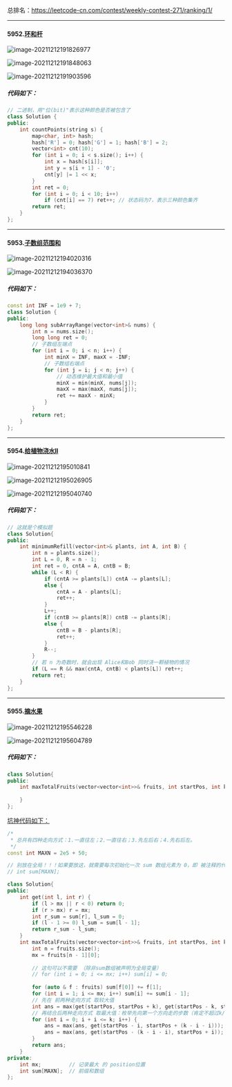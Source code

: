 总排名：https://leetcode-cn.com/contest/weekly-contest-271/ranking/1/

---

#### 5952.[环和杆](https://leetcode-cn.com/contest/weekly-contest-271/problems/rings-and-rods/)

![image-20211212191826977](https://gitee.com/xiaobaishanglu_plus/mapdepot2/raw/master/img/20211212210955.png)

![image-20211212191848063](https://gitee.com/xiaobaishanglu_plus/mapdepot2/raw/master/img/20211212210957.png)

![image-20211212191903596](https://gitee.com/xiaobaishanglu_plus/mapdepot2/raw/master/img/20211212210958.png)

##### 代码如下：

```c++
// 二进制，用"位(bit)"表示这种颜色是否被包含了
class Solution {
public:
    int countPoints(string s) {
        map<char, int> hash;
        hash['R'] = 0; hash['G'] = 1; hash['B'] = 2;
        vector<int> cnt(10);
        for (int i = 0; i < s.size(); i++) {
            int x = hash[s[i]];
            int y = s[i + 1] - '0';
            cnt[y] |= 1 << x;
        }
        int ret = 0;
        for (int i = 0; i < 10; i++) 
            if (cnt[i] == 7) ret++;	// 状态码为7，表示三种颜色集齐
        return ret;
    }
};
```

---

#### 5953.[子数组范围和](https://leetcode-cn.com/contest/weekly-contest-271/problems/sum-of-subarray-ranges/)

![image-20211212194020316](https://gitee.com/xiaobaishanglu_plus/mapdepot2/raw/master/img/20211212210959.png)

![image-20211212194036370](https://gitee.com/xiaobaishanglu_plus/mapdepot2/raw/master/img/20211212211000.png)

##### 代码如下：

```c++
const int INF = 1e9 + 7;
class Solution {
public:
    long long subArrayRange(vector<int>& nums) {
        int n = nums.size();
        long long ret = 0;
        // 子数组左端点
        for (int i = 0; i < n; i++) {
            int minX = INF, maxX = -INF;
            // 子数组右端点
            for (int j = i; j < n; j++) {
                // 动态维护最大值和最小值
                minX = min(minX, nums[j]);
                maxX = max(maxX, nums[j]);
                ret += maxX - minX;
            }
        }
        return ret;
    }
};
```

---

#### 5954.[给植物浇水II](https://leetcode-cn.com/contest/weekly-contest-271/problems/watering-plants-ii/)

![image-20211212195010841](https://gitee.com/xiaobaishanglu_plus/mapdepot2/raw/master/img/20211212211001.png)

![image-20211212195026905](https://gitee.com/xiaobaishanglu_plus/mapdepot2/raw/master/img/20211212211002.png)

![image-20211212195040740](https://gitee.com/xiaobaishanglu_plus/mapdepot2/raw/master/img/20211212211003.png)

##### 代码如下：

```c++
// 这就是个模拟题
class Solution{
public:
    int minimumRefill(vector<int>& plants, int A, int B) {
        int n = plants.size();
        int L = 0, R = n - 1;
        int ret = 0, cntA = A, cntB = B;
        while (L < R) {
            if (cntA >= plants[L]) cntA -= plants[L];
            else {
                cntA = A - plants[L];
                ret++;
            }
            L++;
            if (cntB >= plants[R]) cntB -= plants[R];
            else {
                cntB = B - plants[R];
                ret++;
            }
            R--;
        }
        // 若 n 为奇数时，就会出现 Alice和Bob 同时浇一颗植物的情况
        if (L == R && max(cntA, cntB) < plants[L]) ret++;
        return ret;
    }
};
```



---

#### 5955.[摘水果](https://leetcode-cn.com/contest/weekly-contest-271/problems/maximum-fruits-harvested-after-at-most-k-steps/)

![image-20211212195546228](https://gitee.com/xiaobaishanglu_plus/mapdepot2/raw/master/img/20211212211004.png)

![image-20211212195604789](https://gitee.com/xiaobaishanglu_plus/mapdepot2/raw/master/img/20211212211005.png)

##### 代码如下：

```c++
class Solution{
public:
    int maxTotalFruits(vector<vector<int>>& fruits, int startPos, int k) {
        
    }
};
```

[坑神代码如下：](https://www.bilibili.com/video/BV13U4y1K75x?p=5)

```c++
/*
 * 总共有四种走向方式：1.一直往左；2.一直往右；3.先左后右；4.先右后左。
 */
const int MAXN = 2e5 + 50;

// 别放在全局！！！如果要放这，就需要每次初始化一次 sum 数组元素为 0，即 被注释的代码
// int sum[MAXN];	

class Solution{
public:
    int get(int l, int r) {
        if (l > mx || r < 0) return 0;
        if (r > mx) r = mx;
        int r_sum = sum[r], l_sum = 0;
        if (l - 1 >= 0) l_sum = sum[l - 1];
        return r_sum - l_sum;
    }
    int maxTotalFruits(vector<vector<int>>& fruits, int startPos, int k) {
        int n = fruits.size();
        mx = fruits[n - 1][0];
        
        // 这句可以不需要 （除非sum数组被声明为全局变量）
        // for (int i = 0; i <= mx; i++) sum[i] = 0; 
        
        for (auto & f : fruits) sum[f[0]] += f[1];
        for (int i = 1; i <= mx; i++) sum[i] += sum[i - 1];
        // 先在 前两种走向方式 取较大值
        int ans = max(get(startPos, startPos + k), get(startPos - k, startPos));
        // 再结合后两种走向方式 取最大值：枚举先向第一个方向走的步数（肯定不超过k/2） 
        for (int i = 0; i + i <= k; i++) {
            ans = max(ans, get(startPos - i, startPos + (k - i - i))); // 先左后右
            ans = max(ans, get(startPos - (k - i - i), startPos + i)); // 先右后左
        }
        return ans;
    }
private:
    int mx;			// 记录最大 的 position位置
    int sum[MAXN];	// 前缀和数组
};
```





